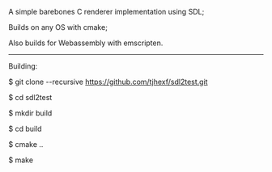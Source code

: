A simple barebones C renderer implementation using SDL;

Builds on any OS with cmake;

Also builds for Webassembly with emscripten.

------------------------------

Building:

$ git clone --recursive https://github.com/tjhexf/sdl2test.git

$ cd sdl2test

$ mkdir build

$ cd build

$ cmake ..

$ make
